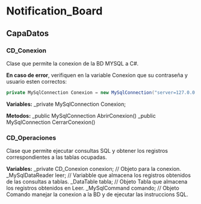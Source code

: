 # Notification_Board

## CapaDatos
### CD_Conexion
Clase que permite la conexion de la BD MYSQL a C#.

**En caso de error**, verifiquen en la variable Conexion que su contraseña y usuario esten correctos:
```csharp
private MySqlConnection Conexion = new MySqlConnection("server=127.0.0.1; database=escuela; Uid=root; pwd=root;");
```
**Variables:**
_private MySqlConnection Conexion;

**Metodos:**
_public MySqlConnection AbrirConexion()
_public MySqlConnection CerrarConexion()

### CD_Operaciones
Clase que permite ejecutar consultas SQL y obtener los registros correspondientes a las tablas ocupadas.

**Variables:**
_private CD_Conexion conexion; // Objeto para la conexion.
_MySqlDataReader leer; // Variabble que almacena los registros obtenidos de las consultas a tablas.
_DataTable tabla; // Objeto Tabla que almacena los registros obtenidos en Leer.
_MySqlCommand comando; // Objeto Comando manejar la conexion a la BD y de ejecutar las instruccions SQL.

